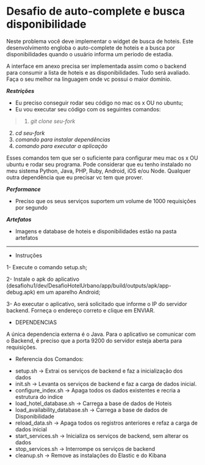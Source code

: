 # Desafio de auto-complete e busca disponibilidade

Neste problema você deve implementar o widget de busca de hoteis. Este desenvolvimento engloba o auto-complete de hoteis e a busca por disponibilidades quando o usuário informa um periodo de estadia. 

A interface em anexo precisa ser implementada assim como o backend para consumir a lista de hoteis e as disponibilidades. Tudo será avaliado. Faça o seu melhor na linguagem onde vc possui o maior domínio.

***Restrições***
* Eu preciso conseguir rodar seu código no mac os x OU no ubuntu;
* Eu vou executar seu código com os seguintes comandos:

>1. *git clone seu-fork*
2. *cd seu-fork*
3. *comando para instalar dependências*
4. *comando para executar a aplicação*

Esses comandos tem que ser o suficiente para configurar meu mac os x OU ubuntu e rodar seu programa. Pode considerar que eu tenho instalado no meu sistema Python, Java, PHP, Ruby, Android, iOS e/ou Node. Qualquer outra dependência que eu precisar vc tem que prover.

***Performance***
* Preciso que os seus serviços suportem um volume de 1000 requisições por segundo

***Artefatos***
* Imagens e database de hoteis e disponibilidades estão na pasta artefatos

****************************************************************************************

* Instruções

1- Execute o comando setup.sh;

2- Instale o apk do aplicativo (desafiohu1/dev/DesafioHotelUrbano/app/build/outputs/apk/app-debug.apk) em um aparelho Android;

3- Ao executar o aplicativo, será solicitado que informe o IP do servidor backend. Forneça o endereço correto e clique em ENVIAR.

* DEPENDENCIAS

A única dependencia externa é o Java.
Para o aplicativo se comunicar com o Backend, é preciso que a porta 9200 do servidor esteja aberta para requisições.

* Referencia dos Comandos:

- setup.sh -> Extrai os serviços de backend e faz a inicialização dos dados
- init.sh -> Levanta os serviços de backend e faz a carga de dados inicial.
- configure_index.sh -> Apaga todos os dados existentes e recria a estrutura do indice
- load_hotel_database.sh -> Carrega a base de dados de Hoteis
- load_availability_database.sh -> Carrega a base de dados de Disponibilidade
- reload_data.sh -> Apaga todos os registros anteriores e refaz a carga de dados inicial
- start_services.sh -> Inicializa os serviços de backend, sem alterar os dados
- stop_services.sh -> Interrompe os serviços de backend
- cleanup.sh -> Remove as instalações do Elastic e do Kibana
